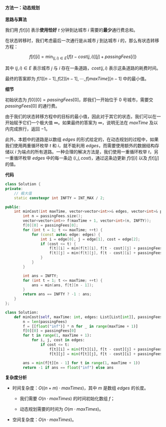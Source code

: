 #### 方法一：动态规划

**思路与算法**

我们用 $f[t][i]$ 表示**使用恰好** $t$ 分钟到达城市 $i$ 需要的**最少**通行费总和。

在状态转移时，我们考虑最后一次通行是从城市 $j$ 到达城市 $i$ 的，那么有状态转移方程：

$$
f[t][i] = \min_{(j, i) \in E} \big\{ f[t-\textit{cost}(j, i)][j] + \textit{passingFees}[i] \big\}
$$

其中 $(j, i) \in E$ 表示城市 $j$ 与 $i$ 存在一条道路，$\textit{cost}(j, i)$ 表示这条道路的耗费时间。

最终的答案即为 $f[1][n-1], f[2][n-1], \cdots, f[\textit{maxTime}][n-1]$ 中的最小值。

**细节**

初始状态为 $f[0][0] = \textit{passingFees}[0]$，即我们一开始位于 $0$ 号城市，需要交 $\textit{passingFees}[0]$ 的通行费。

由于我们的状态转移方程中的目标的最小值，因此对于其它的状态，我们可以在一开始赋予它们一个极大值 $\infty$。如果最终的答案为 $\infty$，说明无法在 $\textit{maxTime}$ 及以内完成旅行，返回 $-1$。

此外，本题中的道路是以数组 $\textit{edges}$ 的形式给定的，在动态规划的过程中，如果我们使用两重循环枚举 $t$ 和 $i$，就不能利用 $\textit{edges}$，而需要使用额外的数据结构存储以 $i$ 为端点的所有道路。一种合理的解决方法是，我们使用一重循环枚举 $t$，另一重循环枚举 $\textit{edges}$ 中的每一条边 $(i, j, \textit{cost})$，通过这条边更新 $f[t][i]$ 以及 $f[t][j]$ 的值。

**代码**

```C++ [sol1-C++]
class Solution {
private:
    // 极大值
    static constexpr int INFTY = INT_MAX / 2;

public:
    int minCost(int maxTime, vector<vector<int>>& edges, vector<int>& passingFees) {
        int n = passingFees.size();
        vector<vector<int>> f(maxTime + 1, vector<int>(n, INFTY));
        f[0][0] = passingFees[0];
        for (int t = 1; t <= maxTime; ++t) {
            for (const auto& edge: edges) {
                int i = edge[0], j = edge[1], cost = edge[2];
                if (cost <= t) {
                    f[t][i] = min(f[t][i], f[t - cost][j] + passingFees[i]);
                    f[t][j] = min(f[t][j], f[t - cost][i] + passingFees[j]);
                }
            }
        }

        int ans = INFTY;
        for (int t = 1; t <= maxTime; ++t) {
            ans = min(ans, f[t][n - 1]);
        }
        return ans == INFTY ? -1 : ans;
    }
};
```

```Python [sol1-Python3]
class Solution:
    def minCost(self, maxTime: int, edges: List[List[int]], passingFees: List[int]) -> int:
        n = len(passingFees)
        f = [[float("inf")] * n for _ in range(maxTime + 1)]
        f[0][0] = passingFees[0]
        for t in range(1, maxTime + 1):
            for i, j, cost in edges:
                if cost <= t:
                    f[t][i] = min(f[t][i], f[t - cost][j] + passingFees[i])
                    f[t][j] = min(f[t][j], f[t - cost][i] + passingFees[j])

        ans = min(f[t][n - 1] for t in range(1, maxTime + 1))
        return -1 if ans == float("inf") else ans
```

**复杂度分析**

- 时间复杂度：$O((n+m) \cdot \textit{maxTimes})$，其中 $m$ 是数组 $\textit{edges}$ 的长度。

    - 我们需要 $O(n \cdot \textit{maxTimes})$ 的时间初始化数组 $f$；

    - 动态规划需要的时间为 $O(m \cdot \textit{maxTimes})$。

- 空间复杂度：$O(n \cdot \textit{maxTimes})$。